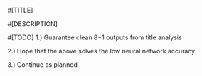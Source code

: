 #[TITLE]


#[DESCRIPTION]

#[TODO]
1.) Guarantee clean 8+1 outputs from title analysis

2.) Hope that the above solves the low neural network accuracy

3.) Continue as planned
